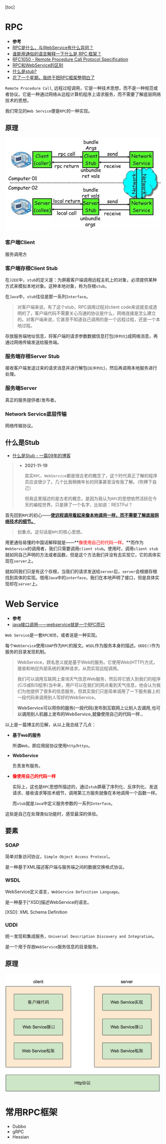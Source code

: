 [toc]

# RPC

- **参考**
- [RPC是什么，与WebService有什么异同？](https://zhuanlan.zhihu.com/p/97640202)
- [谁能用通俗的语言解释一下什么是 RPC 框架？](https://www.zhihu.com/question/25536695)
- [RFC1050 - Remote Procedure Call Protocol Specification](https://www.rfc-editor.org/rfc/rfc1050.html)
- [RPC和WebService的区别](https://www.cnblogs.com/aspirant/p/8631089.html)
- [什么是stub?](https://blog.csdn.net/zlpzlpzyd/article/details/44807095)
- [花了一个星期，我终于把RPC框架整明白了](https://developer.51cto.com/art/201906/597963.htm)

`Remote Procedure Call`, 远程过程调用，它是一种技术思想，而不是一种规范或者协议。它是一种通过网络从远程计算机程序上请求服务，而不需要了解底层网络技术的思想。

我们常见的`Web Service`便是`RPC`的一种实现。

## 原理

![img](../images/net/rpc.jpg)

### 客户端Client

服务调用方

### 客户端存根Client Stub

在`J2EE`中，`stub`的定义是：为屏蔽客户端调用远程主机上的对象，必须提供某种方式来模拟本地对象。这种本地对象，称为存根`stub`。

在`Java`中，`stub`往往是那一系列`Interface`。

> 对客户端来说，有了这个stub，RPC调用过程对client code来说就变成透明的了，客户端代码不需要关心沟通的协议是什么，网络连接是怎么建立的。对客户端来说，它甚至不知道自己调用的是一个远程过程，还是一个本地过程。

存放服务端地址信息，将客户端的请求参数数据信息打包(`序列化`)成网络消息，再通过网络传输发送给服务端。

### 服务端存根Server Stub

接收客户端发送过来的请求消息并进行解包(`反序列化`)，然后再调用本地服务进行处理。

### 服务端Server

真正的服务提供者/发布者。

### Network Service底层传输

网络传输协议。

## 什么是Stub

- [什么是Stub - 一篇09年的博客](http://blog.sina.com.cn/s/blog_6048fb5a0100d4ol.html)

> - **2021-11-19**
>
>   其实`RPC`、`WebService`都是很古老的概念了，这个时代真正了解的程序员应该很少了。几个比我稍微年长的同事甚至没有我了解。（吹捧下自己）
>
>   但我这里描述的是古老的概念，是因为我认为`RPC`的思想依然活跃在今天的编程世界。只是换了一个名字，比如说：RESTFul？

首先回到`RPC`的初心——<u>**使远程调用看起来像本地调用一样，而不需要了解底层网络技术的细节。**</u>

> 划重点。这句话是`RPC`的核心思想。

用更通俗易懂的中国话解释就是——**<font style='color:red;'>像使用自己的代码一样。</font>**而作为`WebService`的调用者，我们只需要调用`client stub`。使用时，调用`client stub`就如同自己声明的方法或者函数，但是这个方法我们并没有去实现它，它的具体实现在`server`上。

就如同我们只是有这个存根，当我们的请求发送给`server`后，`server`会根据存根找到具体的实现。借用`Java`中的`interface`，我们在本地声明了接口，但是具体实现却在`server`上。

# Web Service

- **参考**
- [java接口调用——webservice就是一个RPC而已](https://www.cnblogs.com/intsmaze/p/6055684.html)

`Web Service`是一套`RPC规范`，或者说是一种实现。

每个`WebService`使用`SOAP`作为`RPC`的报文。`WSDL`作为服务本身的描述。`UDDI()`作为服务的目录发现机制。

> WebService，顾名思义就是基于Web的服务。它使用Web(HTTP)方式，接收和响应外部系统的某种请求，从而实现远程调用。
>
> 我们可以调用互联网上查询天气信息Web服务，然后将它嵌入到我们的程序(C/S或B/S程序)当中来，用户可以在我们的网点看到天气信息，他会认为我们为他提供了很多的信息服务，但其实我们只是简单调用了一下服务器上的一段代码来调用别人写好的WebService。
>
> **WebService可以将你的服务(一段代码)发布到互联网上让别人去调用,也可以调用别人机器上发布的WebService,就像使用自己的代码一样.**。

以上是一篇博主的见解，从以上我总结了几点：

- **基于`Web`的服务**

  所谓`Web`，即应用层协议使用`http`/`https`。

- **WebService**

  负责发布服务。

- **<font style='color:red;'>像使用自己的代码一样</font>**

  实际上，这也是`RPC`思想所描述的，通过`stub`屏蔽了序列化、反序列化、发送请求、接收请求等技术细节，调用第三方服务就像在本地调用一个函数一样。

  而`stub`就是`Java`中定义服务参数的一系列`Interface`。

这些是自己在处理类似功能时，感受最深的体验。

## 要素

### SOAP

简单对象访问协议，`Simple Object Access Protocol`。

是一种基于XML描述客户端与服务端之间的数据交换格式协议。

### WSDL

WebService定义语言，`WebService Definition Language`。

是一种基于[^XSD]描述WebService的语言。

[XSD]: XML Schema Definition

### UDDI

统一发现和集成服务，`Universal Description Discovery and Integration`。

是一个用于存放`WebService`服务信息的目录服务。

## 原理

![img](../images/net/webservice.png)

## 

# 常用RPC框架

- Dubbo
- gRPC
- Hessian